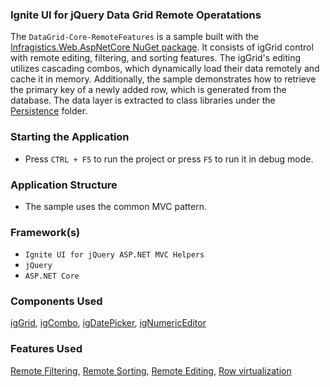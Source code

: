 ### Ignite UI for jQuery Data Grid Remote Оperatations

The `DataGrid-Core-RemoteFeatures` is a sample built with the [Infragistics.Web.AspNetCore NuGet package](https://www.nuget.org/packages/Infragistics.Web.AspNetCore/). It consists of igGrid control with remote editing, filtering, and sorting features. The igGrid's editing utilizes cascading combos, which dynamically load their data remotely and cache it in memory. Additionally, the sample demonstrates how to retrieve the primary key of a newly added row, which is generated from the database. The data layer is extracted to class libraries under the [Persistence](https://github.com/IgniteUI/ASP.NET-Core-Samples/tree/master/Persistence) folder.

### Starting the Application

- Press `CTRL + F5` to run the project or press `F5` to run it in debug mode.

### Application Structure

- The sample uses the common MVC pattern.

### Framework(s)

- `Ignite UI for jQuery ASP.NET MVC Helpers`
- `jQuery`
- `ASP.NET Core`

 
### Components Used

[igGrid](https://www.igniteui.com/help/iggrid-overview), [igCombo](https://www.igniteui.com/help/igcombo-overview), [igDatePicker](https://www.igniteui.com/help/igdatepicker-igdatepicker), [igNumericEditor](https://www.igniteui.com/help/ignumericeditor-ignumericeditor)

### Features Used

[Remote Filtering](https://www.igniteui.com/help/iggrid-filtering), [Remote Sorting](https://www.igniteui.com/help/iggrid-sorting-overview), [Remote Editing](https://www.igniteui.com/help/iggrid-updating),  [Row virtualization](https://www.igniteui.com/help/iggrid-virtualization-overview)
 